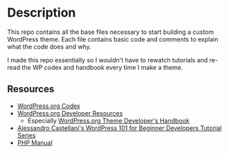# Description

This repo contains all the base files necessary to start building a custom WordPress theme. Each file contains basic code and comments to explain what the code does and why.

I made this repo essentially so I wouldn't have to rewatch tutorials and re-read the WP codex and handbook every time I make a theme.

## Resources

* [WordPress.org Codex](https://codex.wordpress.org/)
* [WordPress.org Developer Resources](https://developer.wordpress.org/)
  * Especially [WordPress.org Theme Developer's Handbook](https://developer.wordpress.org/themes/)
* [Alessandro Castellani's WordPress 101 for Beginner Developers Tutorial Series](https://www.youtube.com/watch?v=oTRZYnYQlmo&list=PLriKzYyLb28nUFbe0Y9d-19uVkOnhYxFE)
* [PHP Manual](https://www.php.net/manual/en/index.php)
